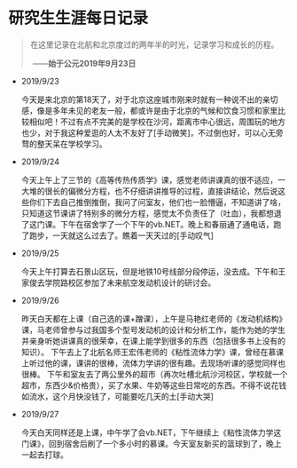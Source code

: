 # 研究生生涯每日记录

> 在这里记录在北航和北京度过的两年半的时光，记录学习和成长的历程。                 
>
> ​																				 ——**始于公元2019年9月23日**



- 2019/9/23

  今天是来北京的第18天了，对于北京这座城市刚来时就有一种说不出的亲切感，像是多年未见的老友一般，都或许是由于北京的气候和饮食习惯和家里比较相似吧！不过有点不完美的是学校在沙河，距离市中心很远，周围玩的地方也少，对于我这种爱逛的人太不友好了[手动微笑]，不过倒也好，可以心无旁骛的整天呆在学校学习。

- 2019/9/24

  今天上午上了三节的《高等传热传质学》课，感觉老师讲课真的很不适应，一大堆的很长的偏微分方程，也不仔细讲讲推导的过程，直接讲结论，然后说这些你们下去自己推倒推倒，我问了问室友，他们也一脸懵逼，不知道讲了啥，只知道这节课讲了特别多的微分方程，感觉太不负责任了（吐血），我都想退了这门课。下午在宿舍学了一个下午的vb.NET。晚上和春丽通了通电话，跑了跑步，一天就这么过去了。瞧着一天天过的[手动叹气]

- 2019/9/25

  今天上午打算去石景山区玩，但是地铁10号线部分段停运，没去成。下午和王家俊去学院路校区参加了未来航空发动机设计的研讨会。
  
- 2019/9/26

  昨天白天都在上课（自己选的课+蹭课），上午是马艳红老师的《发动机结构》课，马老师曾参与过我国多个型号发动机的设计和分析工作，能作为她的学生并亲身听她讲课真的很荣幸，在课上能学到很多的东西（包括很多书上没有的知识）。
  下午去上了北航名师王宏伟老师的《粘性流体力学》课，曾经在慕课上听过他的课，课讲的很棒，流体力学讲的很有趣。去现场听课的感觉同样也很棒。
  下午和室友去了两公里外的超市（再次吐槽北航沙河校区，学校就一个超市，东西少&价格贵），买了水果、牛奶等这些日常吃的东西。不得不说花钱如流水，这个月快没钱了，可能要吃几天的土[手动大哭]
  
- 2019/9/27
  
  今天白天同样还是上课，中午学了会vb.NET，下午继续上《粘性流体力学这门课》，回到宿舍后刷了一个多小时的慕课。今天室友新买的篮球到了，晚上一起去打球。
